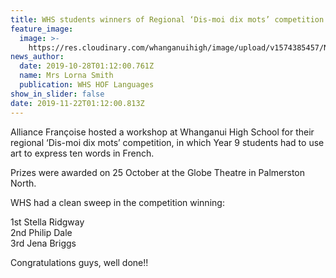 ```yaml
---
title: WHS students winners of Regional ‘Dis-moi dix mots’ competition
feature_image:
  image: >-
    https://res.cloudinary.com/whanganuihigh/image/upload/v1574385457/News/All-three.jpg
news_author:
  date: 2019-10-28T01:12:00.761Z
  name: Mrs Lorna Smith
  publication: WHS HOF Languages
show_in_slider: false
date: 2019-11-22T01:12:00.813Z
---
```

Alliance Françoise hosted a workshop at Whanganui High School for their regional ‘Dis-moi dix mots’ competition, in which Year 9 students had to use art to express ten words in French.

Prizes were awarded on 25 October at the Globe Theatre in Palmerston North.

WHS had a clean sweep in the competition winning:

1st Stella Ridgway  
2nd Philip Dale  
3rd Jena Briggs

Congratulations guys, well done!!

